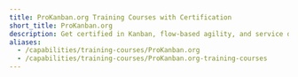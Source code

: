 ```yaml
---
title: ProKanban.org Training Courses with Certification
short_title: ProKanban.org
description: Get certified in Kanban, flow-based agility, and service delivery through practical, evidence-based training.
aliases:
  - /capabilities/training-courses/ProKanban.org
  - /capabilities/training-courses/ProKanban.org-training-courses
---
```

